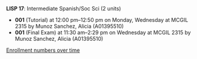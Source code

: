 **LISP 17**: Intermediate Spanish/Soc Sci (2 units)

- **001** (Tutorial) at 12:00 pm–12:50 pm on Monday, Wednesday at MCGIL 2315 by Munoz Sanchez, Alicia (A01395510)
- **001** (Final Exam) at 11:30 am–2:29 pm on Wednesday at MCGIL 2315 by Munoz Sanchez, Alicia (A01395510)

[Enrollment numbers over time](./LISP17.tsv)
